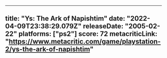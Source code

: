 
---
title: "Ys: The Ark of Napishtim"
date: "2022-04-09T23:38:29.079Z"
releaseDate: "2005-02-22"
platforms: ["ps2"]
score: 72
metacriticLink: "https://www.metacritic.com/game/playstation-2/ys-the-ark-of-napishtim"
---
